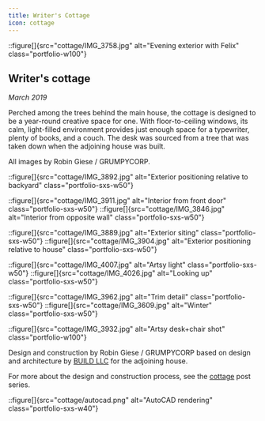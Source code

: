 ```yaml
---
title: Writer's Cottage
icon: cottage
---
```


<!-- Opener -->

::figure[]{src="cottage/IMG_3758.jpg" alt="Evening exterior with Felix" class="portfolio-w100"}

<!-- Intro -->

<div class="portfolio-sxs-container">
  <div class="portfolio-sxs-w50">

## Writer's cottage

  <div class="accent-mono">

_March 2019_

Perched among the trees behind the main house, the cottage is designed to be a year-round creative space for one.
With floor-to-ceiling windows, its calm, light-filled environment provides just enough space for a typewriter, plenty of books, and a couch.
The desk was sourced from a tree that was taken down when the adjoining house was built.

All images by Robin Giese / GRUMPYCORP.

  </div>
  </div>

::figure[]{src="cottage/IMG_3892.jpg" alt="Exterior positioning relative to backyard" class="portfolio-sxs-w50"}

</div>

<!-- Interior shots -->

<div class="portfolio-sxs-container">

::figure[]{src="cottage/IMG_3911.jpg" alt="Interior from front door" class="portfolio-sxs-w50"}
::figure[]{src="cottage/IMG_3846.jpg" alt="Interior from opposite wall" class="portfolio-sxs-w50"}

::figure[]{src="cottage/IMG_3889.jpg" alt="Exterior siting" class="portfolio-sxs-w50"}
::figure[]{src="cottage/IMG_3904.jpg" alt="Exterior positioning relative to house" class="portfolio-sxs-w50"}

::figure[]{src="cottage/IMG_4007.jpg" alt="Artsy light" class="portfolio-sxs-w50"}
::figure[]{src="cottage/IMG_4026.jpg" alt="Looking up" class="portfolio-sxs-w50"}

::figure[]{src="cottage/IMG_3962.jpg" alt="Trim detail" class="portfolio-sxs-w50"}
::figure[]{src="cottage/IMG_3609.jpg" alt="Winter" class="portfolio-sxs-w50"}

</div>

<!-- Closing shots -->

::figure[]{src="cottage/IMG_3932.jpg" alt="Artsy desk+chair shot" class="portfolio-w100"}

<!-- Closing para -->

<div class="portfolio-sxs-container pt2">
  <div class="portfolio-sxs-w60 accent-mono pt4">

Design and construction by Robin Giese / GRUMPYCORP
based on design and architecture by [BUILD LLC](https://www.buildllc.com)
for the adjoining house.

For more about the design and construction process,
see the [<span class="w075 h075 dib svg-tag"></span> cottage](/tags/posts/cottage) post series.

  </div>

::figure[]{src="cottage/autocad.png" alt="AutoCAD rendering" class="portfolio-sxs-w40"}

</div>
